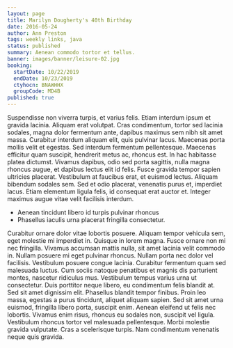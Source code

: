```yaml
---
layout: page
title: Marilyn Dougherty's 40th Birthday
date: 2016-05-24
author: Ann Preston
tags: weekly links, java
status: published
summary: Aenean commodo tortor et tellus.
banner: images/banner/leisure-02.jpg
booking:
  startDate: 10/22/2019
  endDate: 10/23/2019
  ctyhocn: BNAWHHX
  groupCode: MD4B
published: true
---
```

Suspendisse non viverra turpis, et varius felis. Etiam interdum ipsum et gravida lacinia. Aliquam erat volutpat. Cras condimentum, tortor sed lacinia sodales, magna dolor fermentum ante, dapibus maximus sem nibh sit amet massa. Curabitur interdum aliquam elit, quis pulvinar lacus. Maecenas porta mollis velit et egestas. Sed interdum fermentum pellentesque. Maecenas efficitur quam suscipit, hendrerit metus ac, rhoncus est. In hac habitasse platea dictumst. Vivamus dapibus, odio sed porta sagittis, nulla magna rhoncus augue, et dapibus lectus elit id felis. Fusce gravida tempor sapien ultricies placerat. Vestibulum at faucibus erat, et euismod lectus. Aliquam bibendum sodales sem. Sed et odio placerat, venenatis purus et, imperdiet lacus. Etiam elementum ligula felis, id consequat erat auctor et. Integer maximus augue vitae velit facilisis interdum.

* Aenean tincidunt libero id turpis pulvinar rhoncus
* Phasellus iaculis urna placerat fringilla consectetur.

Curabitur ornare dolor vitae lobortis posuere. Aliquam tempor vehicula sem, eget molestie mi imperdiet in. Quisque in lorem magna. Fusce ornare non mi nec fringilla. Vivamus accumsan mattis nulla, sit amet lacinia velit commodo in. Nullam posuere mi eget pulvinar rhoncus. Nullam porta nec dolor vel facilisis. Vestibulum posuere congue lacinia. Curabitur fermentum quam sed malesuada luctus. Cum sociis natoque penatibus et magnis dis parturient montes, nascetur ridiculus mus. Vestibulum tempus varius urna ut consectetur.
Duis porttitor neque libero, eu condimentum felis blandit at. Sed sit amet dignissim elit. Phasellus blandit tempor finibus. Proin leo massa, egestas a purus tincidunt, aliquet aliquam sapien. Sed sit amet urna euismod, fringilla libero porta, suscipit enim. Aenean eleifend ut felis nec lobortis. Vivamus enim risus, rhoncus eu sodales non, suscipit vel ligula. Vestibulum rhoncus tortor vel malesuada pellentesque. Morbi molestie gravida vulputate. Cras a scelerisque turpis. Nam condimentum venenatis neque quis gravida.
